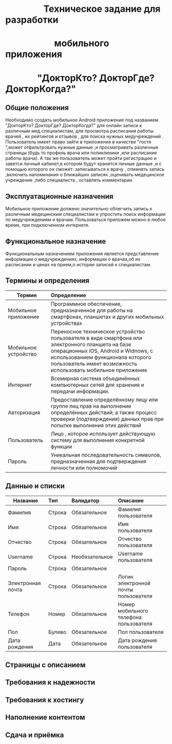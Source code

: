 #  &nbsp; &nbsp; &nbsp; &nbsp; &nbsp; &nbsp; &nbsp; &nbsp; &nbsp; Техническое задание для разработки 
# &nbsp;&nbsp;&nbsp; &nbsp;&nbsp;&nbsp; &nbsp;&nbsp;&nbsp; &nbsp;&nbsp;&nbsp; &nbsp;&nbsp; &nbsp;&nbsp; &nbsp;мобильного приложения
# &nbsp; &nbsp; &nbsp; &nbsp; &nbsp; &nbsp;&nbsp; &nbsp; "ДокторКто? ДокторГде? ДокторКогда?"
## Общие положения
Необходимо создать мобильное Android приложение под названием "ДокторКто? ДокторГде? ДокторКогда?" для онлайн записи к различным мед.специалистам, для просмотра расписания работы врачей , их рейтингов и отзывов , для поиска нужных медучреждений . Пользователь имеет право зайти в приложение в качестве "гостя ",может отфильтровать нужные данные ,и просматривать различные страницы (будь то профиль врача или поликлиники ,или расписание работы врача). А так же пользователь может пройти регистрацию и заветси личный кабинет,в котором будут хранится личные данные ,и с помощью которого он сможет: записываться к врачу , отменять запись ,включить напоминания о ближайших записях ,оценивать медецинское учреждение ,либо специалиста , оставлять комментарии. 
## Эксплуатационные назначения
Мобильное приложение должено значительно облегчить запись к различным медецинским специалистам и упростить поиск информации по медучреждениям и врачам. Пользоваться приложем можно в любое время, при подключенном интернете. 
## Функциональное назначение
Функциональным назначением приложения является представление информации о медучреждениях, информации о врачах,об их расписании и ценах на прием,о истории записей к специалистам.
## Термины и определения
 Термин | Определение 
 ------------- |:-------------
Мобильное приложение   | Программное обеспечение, предназначенное для работы на смартфонах, планшетах и других мобильных устройствах
 Мобильное устройство  | Переносное техническое устройство пользователя в виде смартфона или электронного планшета на базе операционных iOS, Android и Widnows, с использованием функционала которого пользователь имеет возможность использовать мобильное приложение 
 Интернет | Всемирная система объединённых компьютерных сетей для хранения и передачи информации.
Авторизация | Предоставление определённому лицу или группе лиц прав на выполнение определённых действий; а также процесс проверки (подтверждения) данных прав при попытке выполнения этих действий
Пользователь  | Лицо , которое использует действующую систему для выполнения конкретной функции
Пароль  | Уникальная последовательность символов, предназначенная для подтверждения личности или полномочий

## Данные и списки
| Название | Тип | Валидатор | Описание |
| ------------- |:-------------| :-------------| :------------| 
| Фамилия  | Строка | Обязательное | Фамилия пользователя|
| Имя  | Строка | Обязательное | Имя пользователя |
| Отчество  | Строка | Обязательное| Отчество пользователя |
| Username  | Строка | Необязательное| Username пользователя |
| Пароль  | Строка | Обязательное | |
| Электронная почта  | Строка | Обязательное | Логин электронной почты пользователя |
| Телефон  | Номер | Обязательное | Номер мобильного телефона пользователя |
| Пол  | Булево | Обязательное | Пол пользователя |
| Дата рождения  | Дата | Обязательное | Дата рождения пользователя |

## Страницы с описанием
## Требования к надежности
## Требования к хостингу
## Наполнение контентом
## Сдача и приёмка
